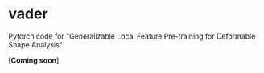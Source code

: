 # vader
Pytorch code for "Generalizable Local Feature Pre-training for Deformable Shape Analysis"


[**Coming soon**]

